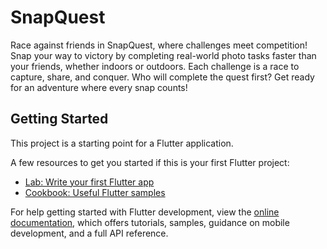 # SnapQuest

Race against friends in SnapQuest, where challenges meet competition! Snap your way to victory by completing real-world photo tasks faster than your friends, whether indoors or outdoors. Each challenge is a race to capture, share, and conquer. Who will complete the quest first? Get ready for an adventure where every snap counts!

## Getting Started

This project is a starting point for a Flutter application.

A few resources to get you started if this is your first Flutter project:

- [Lab: Write your first Flutter app](https://docs.flutter.dev/get-started/codelab)
- [Cookbook: Useful Flutter samples](https://docs.flutter.dev/cookbook)

For help getting started with Flutter development, view the
[online documentation](https://docs.flutter.dev/), which offers tutorials,
samples, guidance on mobile development, and a full API reference.

